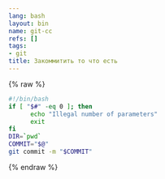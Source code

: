 ```yaml
---
lang: bash
layout: bin
name: git-cc
refs: []
tags:
- git
title: Закоммитить то что есть
---
```

{% raw %}
```bash
#!/bin/bash
if [ "$#" -eq 0 ]; then
      echo "Illegal number of parameters"
      exit
fi
DIR=`pwd`
COMMIT="$@"
git commit -m "$COMMIT"
```
{% endraw %}